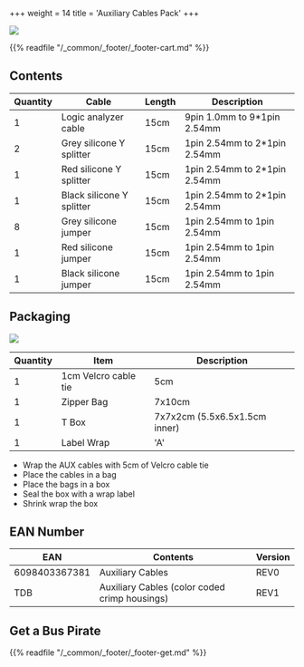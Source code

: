 +++
weight = 14
title = 'Auxiliary Cables Pack'
+++

![](/images/docs/manuf/cable-a.jpg)

{{% readfile "/_common/_footer/_footer-cart.md" %}}

## Contents
|Quantity|Cable|Length|Description|
|-|-|-|-|
|1|Logic analyzer cable|15cm|9pin 1.0mm to 9*1pin 2.54mm|
|2|Grey silicone Y splitter|15cm|1pin 2.54mm to 2*1pin 2.54mm|
|1|Red silicone Y splitter|15cm|1pin 2.54mm to 2*1pin 2.54mm|
|1|Black silicone Y splitter|15cm|1pin 2.54mm to 2*1pin 2.54mm|
|8|Grey silicone jumper|15cm|1pin 2.54mm to 1pin 2.54mm|
|1|Red silicone jumper|15cm|1pin 2.54mm to 1pin 2.54mm|
|1|Black silicone jumper|15cm|1pin 2.54mm to 1pin 2.54mm|

## Packaging

![](/images/docs/manuf/wrap-a.jpg)

|Quantity|Item|Description|
|-|-|-|
|1|1cm Velcro cable tie|5cm|
|1|Zipper Bag|7x10cm|
|1|T Box|7x7x2cm (5.5x6.5x1.5cm inner)|
|1|Label Wrap|'A'|

- Wrap the AUX cables with 5cm of Velcro cable tie
- Place the cables in a bag
- Place the bags in a box
- Seal the box with a wrap label
- Shrink wrap the box

## EAN Number

|**EAN**|**Contents**|**Version**|
|-|-|-|
|6098403367381|Auxiliary Cables|REV0|
|TDB|Auxiliary Cables (color coded crimp housings)|REV1|

## Get a Bus Pirate
 

{{% readfile "/_common/_footer/_footer-get.md" %}}
